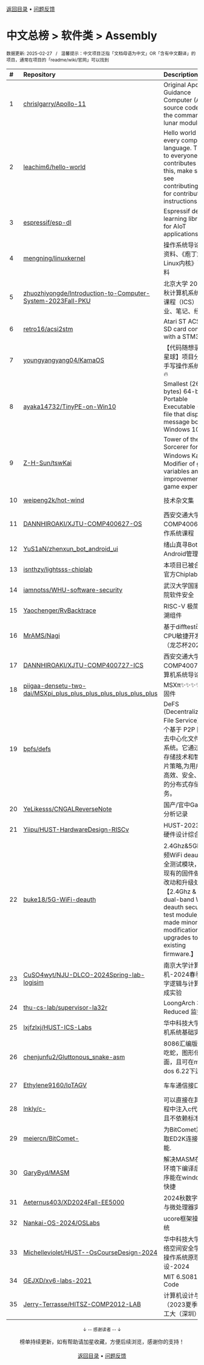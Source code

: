 <a href="https://gitee.com/GrowingGit/GitHub-Chinese-Top-Charts#github中文排行榜">返回目录</a> • <a href="/content/docs/feedback.md">问题反馈</a>

# 中文总榜 > 软件类 > Assembly
<sub>数据更新: 2025-02-27&nbsp;&nbsp;&nbsp;/&nbsp;&nbsp;&nbsp;温馨提示：中文项目泛指「文档母语为中文」OR「含有中文翻译」的项目，通常在项目的「readme/wiki/官网」可以找到</sub>

|#|Repository|Description|Stars|Updated|
|:-|:-|:-|:-|:-|
|1|[chrislgarry/Apollo-11](https://github.com/chrislgarry/Apollo-11)|Original Apollo 11 Guidance Computer (AGC) source code for the command and lunar modules.|60672|2025-01-04|
|2|[leachim6/hello-world](https://github.com/leachim6/hello-world)|Hello world in every computer language.  Thanks to everyone who contributes to this, make sure to see contributing.md for contribution instructions!|11172|2024-12-29|
|3|[espressif/esp-dl](https://github.com/espressif/esp-dl)|Espressif deep-learning library for AIoT applications|638|2025-02-24|
|4|[mengning/linuxkernel](https://github.com/mengning/linuxkernel)|操作系统导论教学资料、《庖丁解牛Linux内核》配套资料|273|2025-02-25|
|5|[zhuozhiyongde/Introduction-to-Computer-System-2023Fall-PKU](https://github.com/zhuozhiyongde/Introduction-to-Computer-System-2023Fall-PKU)|北京大学 2023 年秋计算机系统导论课程（ICS）作业、笔记、经验|215|2025-01-16|
|6|[retro16/acsi2stm](https://github.com/retro16/acsi2stm)|Atari ST ACSI to SD card converter with a STM32|173|2025-02-13|
|7|[youngyangyang04/KamaOS](https://github.com/youngyangyang04/KamaOS)|【代码随想录知识星球】项目分享-手写操作系统内核🔥|119|2024-12-14|
|8|[ayaka14732/TinyPE-on-Win10](https://github.com/ayaka14732/TinyPE-on-Win10)|Smallest (268 bytes) 64-bit Portable Executable (PE) file that displays a message box on Windows 10|109|2024-11-21|
|9|[Z-H-Sun/tswKai](https://github.com/Z-H-Sun/tswKai)|Tower of the Sorcerer for Windows Kai (改): Modifier of game variables and improvement of game experience|48|2024-12-11|
|10|[weipeng2k/hot-wind](https://github.com/weipeng2k/hot-wind)|技术杂文集|33|2024-12-02|
|11|[DANNHIROAKI/XJTU-COMP400627-OS](https://github.com/DANNHIROAKI/XJTU-COMP400627-OS)|西安交通大学COMP400627操作系统课程|26|2024-11-27|
|12|[YuS1aN/zhenxun_bot_android_ui](https://github.com/YuS1aN/zhenxun_bot_android_ui)|绪山真寻Bot的Android管理后台|14|2025-01-04|
|13|[isnthzy/lightsss-chiplab](https://github.com/isnthzy/lightsss-chiplab)|本项目已被合并至官方Chiplab中|10|2025-01-13|
|14|[iamnotss/WHU-software-security](https://github.com/iamnotss/WHU-software-security)|武汉大学国家网安院软件安全|10|2024-12-09|
|15|[Yaochenger/RvBacktrace](https://github.com/Yaochenger/RvBacktrace)|RISC-V 极简栈回溯组件|10|2024-09-24|
|16|[MrAMS/Nagi](https://github.com/MrAMS/Nagi)|基于difftest改进的CPU敏捷开发框架（龙芯杯2024）|9|2024-09-06|
|17|[DANNHIROAKI/XJTU-COMP400727-ICS](https://github.com/DANNHIROAKI/XJTU-COMP400727-ICS)|西安交通大学COMP400727计算机系统导论课程|9|2024-11-27|
|18|[piigaa-densetu-two-dai/MSXpi_plus_plus_plus_plus_plus_plus_plus](https://github.com/piigaa-densetu-two-dai/MSXpi_plus_plus_plus_plus_plus_plus_plus)|MSXπ✨✨✨✨✨✨✨固件|7|2025-02-26|
|19|[bpfs/defs](https://github.com/bpfs/defs)|DeFS (Decentralized File Service) 是一个基于 P2P 网络的去中心化文件存储系统。它通过动态存储技术和智能分片策略,为用户提供高效、安全、可靠的分布式存储服务。|7|2025-02-23|
|20|[YeLikesss/CNGALReverseNote](https://github.com/YeLikesss/CNGALReverseNote)|国产/官中Galgame分析记录|6|2025-01-29|
|21|[Yiipu/HUST-HardwareDesign-RISCv](https://github.com/Yiipu/HUST-HardwareDesign-RISCv)|HUST-2023秋-硬件设计综合训练|6|2024-09-13|
|22|[buke18/5G-WiFi-deauth](https://github.com/buke18/5G-WiFi-deauth)|2.4Ghz&5Ghz双频WiFi deauth 安全测试模块，并对现有的固件做了小改动和升级处理【2.4Ghz & 5Ghz dual-band WiFi deauth security test module, and made minor modifications and upgrades to the existing firmware.】|5|2025-01-18|
|23|[CuSO4wyt/NJU-DLCO-2024Spring-lab-logisim](https://github.com/CuSO4wyt/NJU-DLCO-2024Spring-lab-logisim)|南京大学计算机-2024春季的数字逻辑与计算机组成实验|5|2025-02-18|
|24|[thu-cs-lab/supervisor-la32r](https://github.com/thu-cs-lab/supervisor-la32r)|LoongArch 32 Reduced 监控程序|5|2024-12-19|
|25|[lxjfzlxj/HUST-ICS-Labs](https://github.com/lxjfzlxj/HUST-ICS-Labs)|华中科技大学计算机系统基础实验|4|2024-12-04|
|26|[chenjunfu2/Gluttonous_snake-asm](https://github.com/chenjunfu2/Gluttonous_snake-asm)|8086汇编版本贪吃蛇，图形化界面，且可在ms-dos 6.22下运行|4|2025-01-07|
|27|[Ethylene9160/IoTAGV](https://github.com/Ethylene9160/IoTAGV)|车车通信接口。|4|2024-12-06|
|28|[lnkly/c-](https://github.com/lnkly/c-)|可以直接在其他进程中注入c代码 而且不依赖标准库|3|2025-01-26|
|29|[meiercn/BitComet-](https://github.com/meiercn/BitComet-)|为BitComet添加提取ED2K连接的功能.|3|2024-11-21|
|30|[GaryByd/MASM](https://github.com/GaryByd/MASM)|解决MASM在x86环境下编译后的程序能在windows下快捷|3|2024-10-26|
|31|[Aeternus403/XD2024Fall-EE5000](https://github.com/Aeternus403/XD2024Fall-EE5000)|2024秋数字逻辑与微处理器实验|3|2024-11-14|
|32|[Nankai-OS-2024/OSLabs](https://github.com/Nankai-OS-2024/OSLabs)|ucore框架操作系统|3|2024-12-16|
|33|[Michelleviolet/HUST--OsCourseDesign-2024](https://github.com/Michelleviolet/HUST--OsCourseDesign-2024)|华中科技大学-网络空间安全学院-操作系统原理课设-2024|3|2024-09-04|
|34|[GEJXD/xv6-labs-2021](https://github.com/GEJXD/xv6-labs-2021)|MIT 6.S081 Lab Code|3|2024-12-10|
|35|[Jerry-Terrasse/HITSZ-COMP2012-LAB](https://github.com/Jerry-Terrasse/HITSZ-COMP2012-LAB)|计算机设计与实践（2023夏季）   哈工大（深圳）|3|2024-08-30|

<div align="center">
    <p><sub>↓ -- 感谢读者 -- ↓</sub></p>
    榜单持续更新，如有帮助请加星收藏，方便后续浏览，感谢你的支持！
</div>

<br/>

<div align="center"><a href="https://gitee.com/GrowingGit/GitHub-Chinese-Top-Charts#github中文排行榜">返回目录</a> • <a href="/content/docs/feedback.md">问题反馈</a></div>
